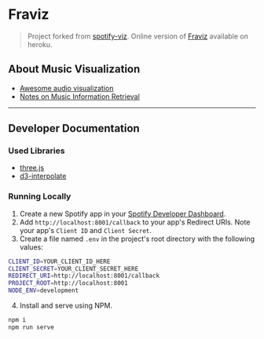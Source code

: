 # Fraviz
> Project forked from [spotify-viz](https://github.com/zachwinter/spotify-viz).
> Online version of [Fraviz](http://fraviz.herokuapp.com) available on heroku.

## About Music Visualization

* [Awesome audio visualization](https://github.com/willianjusten/awesome-audio-visualization)
* [Notes on Music Information Retrieval](https://musicinformationretrieval.com)

---

## Developer Documentation

### Used Libraries

* [three.js](https://github.com/mrdoob/three.js/)
* [d3-interpolate](https://github.com/d3/d3-interpolate)

### Running Locally

1. Create a new Spotify app in your [Spotify Developer Dashboard](https://developer.spotify.com/dashboard/).
2. Add `http://localhost:8001/callback` to your app's Redirect URIs. Note your app's `Client ID` and `Client Secret`.
3. Create a file named `.env` in the project's root directory with the following values:

```bash
CLIENT_ID=YOUR_CLIENT_ID_HERE
CLIENT_SECRET=YOUR_CLIENT_SECRET_HERE
REDIRECT_URI=http://localhost:8001/callback
PROJECT_ROOT=http://localhost:8001
NODE_ENV=development
```
4. Install and serve using NPM.
```bash
npm i
npm run serve
```
